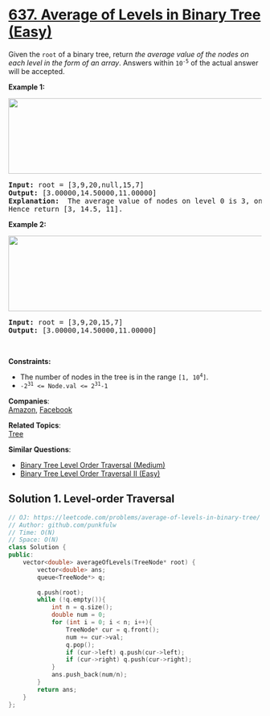 # [637. Average of Levels in Binary Tree (Easy)](https://leetcode.com/problems/average-of-levels-in-binary-tree/)

<p>Given the <code>root</code> of a binary tree, return <em>the average value of the nodes on each level in the form of an array</em>.
  Answers within <code>10<sup>-5</sup></code> of the actual answer will be accepted.</p>

<p><strong>Example 1:</strong></p>
<img alt="" src="https://assets.leetcode.com/uploads/2021/03/09/avg1-tree.jpg" style="width: 600px; height: 150px;">
<pre>
<strong>Input:</strong> root = [3,9,20,null,15,7]
<strong>Output:</strong> [3.00000,14.50000,11.00000]
<strong>Explanation: </strong> The average value of nodes on level 0 is 3, on level 1 is 14.5, and on level 2 is 11.
Hence return [3, 14.5, 11].
</pre>


<p><strong>Example 2:</strong></p>
<img alt="" src="https://assets.leetcode.com/uploads/2021/03/09/avg2-tree.jpg" style="width: 600px; height: 150px;">
<pre><strong>Input:</strong> root = [3,9,20,15,7]
<strong>Output:</strong> [3.00000,14.50000,11.00000]
</pre>

<p>&nbsp;</p>
<p><strong>Constraints:</strong></p>

<ul>
  <li>The number of nodes in the tree is in the range <code>[1, 10<sup>4</sup>]</code>.</li>
  <li><code>-2<sup>31</sup> &lt;= Node.val &lt;= 2<sup>31</sup>-1</code></li>
</ul>

**Companies**:  
[Amazon](https://leetcode.com/company/amazon), [Facebook](https://leetcode.com/company/facebook)

**Related Topics**:  
[Tree](https://leetcode.com/tag/tree/)

**Similar Questions**:
* [Binary Tree Level Order Traversal (Medium)](https://leetcode.com/problems/binary-tree-level-order-traversal/)
* [Binary Tree Level Order Traversal II (Easy)](https://leetcode.com/problems/binary-tree-level-order-traversal-ii/)

## Solution 1. Level-order Traversal

```cpp
// OJ: https://leetcode.com/problems/average-of-levels-in-binary-tree/
// Author: github.com/punkfulw
// Time: O(N)
// Space: O(N)
class Solution {
public:   
    vector<double> averageOfLevels(TreeNode* root) {
        vector<double> ans;
        queue<TreeNode*> q;
        
        q.push(root);
        while (!q.empty()){
            int n = q.size();
            double num = 0;
            for (int i = 0; i < n; i++){
                TreeNode* cur = q.front();
                num += cur->val;
                q.pop();
                if (cur->left) q.push(cur->left);
                if (cur->right) q.push(cur->right);
            }
            ans.push_back(num/n);
        }
        return ans;
    }
};
```
